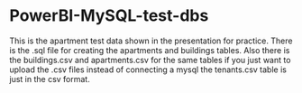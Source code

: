 # PowerBI-MySQL-test-dbs
This is the apartment test data shown in the presentation for practice.
There is the .sql file for creating the apartments and buildings tables.
Also there is the buildings.csv and apartments.csv for the same tables if you just want to upload the .csv files instead of connecting a mysql
the tenants.csv table is just in the csv format.
